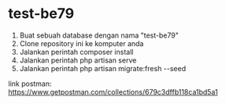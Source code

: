 # test-be79

1.  Buat sebuah database dengan nama "test-be79"
2.  Clone repository ini ke komputer anda
3.  Jalankan perintah composer install
4.  Jalankan perintah php artisan serve
5.  Jalankan perintah php artisan migrate:fresh --seed

link postman: https://www.getpostman.com/collections/679c3dffb118ca1bd5a1
